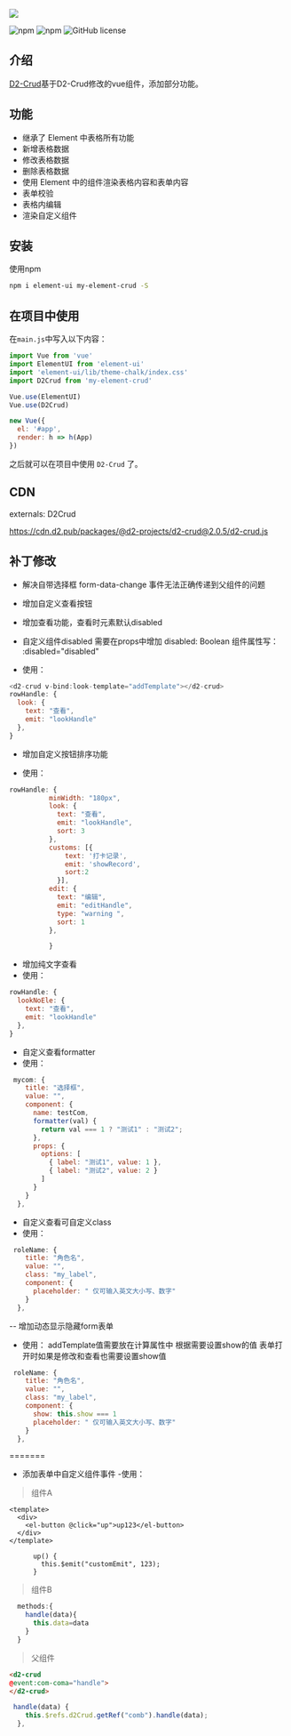 ![](https://raw.githubusercontent.com/d2-projects/d2-crud/master/doc/image/banner.png)

![npm](https://img.shields.io/npm/v/@d2-projects/d2-crud.svg)
![npm](https://img.shields.io/npm/dt/@d2-projects/d2-crud.svg)
![GitHub license](https://img.shields.io/github/license/d2-projects/d2-crud.svg)


## 介绍

[D2-Crud](https://github.com/d2-projects/d2-crud)基于D2-Crud修改的vue组件，添加部分功能。

## 功能

- 继承了 Element 中表格所有功能
- 新增表格数据
- 修改表格数据
- 删除表格数据
- 使用 Element 中的组件渲染表格内容和表单内容
- 表单校验
- 表格内编辑
- 渲染自定义组件

## 安装

使用npm
``` bash
npm i element-ui my-element-crud -S
```

## 在项目中使用

在`main.js`中写入以下内容：

``` js
import Vue from 'vue'
import ElementUI from 'element-ui'
import 'element-ui/lib/theme-chalk/index.css'
import D2Crud from 'my-element-crud'

Vue.use(ElementUI)
Vue.use(D2Crud)

new Vue({
  el: '#app',
  render: h => h(App)
})
```

之后就可以在项目中使用 `D2-Crud` 了。

## CDN

externals: D2Crud

https://cdn.d2.pub/packages/@d2-projects/d2-crud@2.0.5/d2-crud.js


## 补丁修改
- 解决自带选择框 form-data-change 事件无法正确传递到父组件的问题
- 增加自定义查看按钮
- 增加查看功能，查看时元素默认disabled
- 自定义组件disabled 需要在props中增加  disabled: Boolean   组件属性写： :disabled="disabled"

- 使用：
``` js
<d2-crud v-bind:look-template="addTemplate"></d2-crud>
rowHandle: {
  look: {
    text: "查看",
    emit: "lookHandle"
  },
}
```



- 增加自定义按钮排序功能

- 使用：
``` js
rowHandle: {
          minWidth: "180px",
          look: {
            text: "查看",
            emit: "lookHandle",
            sort: 3
          },
          customs: [{
              text: '打卡记录',
              emit: 'showRecord',
              sort:2
            }],
          edit: {
            text: "编辑",
            emit: "editHandle",
            type: "warning ",
            sort: 1
          },

          }
```


- 增加纯文字查看
- 使用：
``` js
rowHandle: {
  lookNoEle: {
    text: "查看",
    emit: "lookHandle"
  },
}
```


- 自定义查看formatter
- 使用：
``` js
 mycom: {
    title: "选择框",
    value: "",
    component: {
      name: testCom,
      formatter(val) {
        return val === 1 ? "测试1" : "测试2";
      },
      props: {
        options: [
          { label: "测试1", value: 1 },
          { label: "测试2", value: 2 }
        ]
      }
    }
  },
```

- 自定义查看可自定义class
- 使用：
``` js
 roleName: {
    title: "角色名",
    value: "",
    class: "my_label",
    component: {
      placeholder: " 仅可输入英文大小写、数字"
    }
  },
```


-- 增加动态显示隐藏form表单
- 使用：
addTemplate值需要放在计算属性中
根据需要设置show的值
表单打开时如果是修改和查看也需要设置show值
``` js
 roleName: {
    title: "角色名",
    value: "",
    class: "my_label",
    component: {
      show: this.show === 1
      placeholder: " 仅可输入英文大小写、数字"
    }
  },
```

=======
- 添加表单中自定义组件事件
-使用：
> 组件A
```
<template>
  <div>
    <el-button @click="up">up123</el-button>
  </div>
</template>

      up() {
        this.$emit("customEmit", 123);
      }

```
> 组件B
``` js
  methods:{
    handle(data){
      this.data=data
    }
  }
```
> 父组件
``` html
<d2-crud
@event:com-coma="handle">
</d2-crud>
```
``` js
 handle(data) {
    this.$refs.d2Crud.getRef("comb").handle(data);
  },
```


